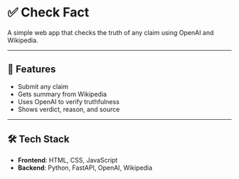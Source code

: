 # ✅ Check Fact

A simple web app that checks the truth of any claim using OpenAI and Wikipedia.

---

## 🚀 Features

- Submit any claim  
- Gets summary from Wikipedia  
- Uses OpenAI to verify truthfulness  
- Shows verdict, reason, and source

---

## 🛠️ Tech Stack

- **Frontend**: HTML, CSS, JavaScript  
- **Backend**: Python, FastAPI, OpenAI, Wikipedia

